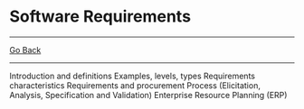 # Software Requirements
---
[Go Back](../README.md)

---
Introduction and definitions
Examples, levels, types
Requirements characteristics
Requirements and procurement
Process (Elicitation, Analysis, Specification and Validation)
Enterprise Resource Planning (ERP)